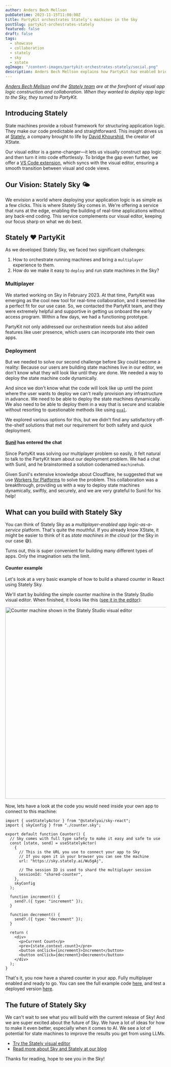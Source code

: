 ```yaml
---
author: Anders Bech Mellson
pubDatetime: 2023-11-15T11:00:00Z
title: PartyKit orchestrates Stately's machines in the Sky
postSlug: partykit-orchestrates-stately
featured: false
draft: false
tags:
  - showcase
  - collaboration
  - stately
  - sky
  - xstate
ogImage: "/content-images/partykit-orchestrates-stately/social.png"
description: Anders Bech Mellson explains how PartyKit has enabled bringing state machines to the Stately Sky 🌤️
---
```


_[Anders Bech Mellson](https://github.com/mellson) and the [Stately team](https://stately.ai) are at the forefront of visual app logic construction and collaboration. When they wanted to deploy app logic to the Sky, they turned to PartyKit._

## Introducing Stately

State machines provide a robust framework for structuring application logic. They make our code predictable and straightforward. This insight drives us at [Stately](https://stately.ai), a company brought to life by [David Khourshid](https://twitter.com/DavidKPiano), the creator of XState.

Our visual editor is a game-changer—it lets us visually construct app logic and then turn it into code effortlessly. To bridge the gap even further, we offer a [VS Code extension](https://marketplace.visualstudio.com/items?itemName=statelyai.stately-vscode), which syncs with the visual editor, ensuring a smooth transition between visual and code views.

## Our Vision: Stately Sky 🌤️

We envision a world where deploying your application logic is as simple as a few clicks. This is where Stately Sky comes in. We're offering a service that runs at the edge, enabling the building of real-time applications without any back-end coding. This service complements our visual editor, keeping our focus sharp on what we do best.

## Stately ❤️ PartyKit

As we developed Stately Sky, we faced two significant challenges:

1. How to orchestrate running machines and bring a `multiplayer` experience to them.
2. How do we make it easy to `deploy` and run state machines in the Sky?

### Multiplayer

We started working on Sky in February 2023. At that time, PartyKit was emerging as the cool new tool for real-time collaboration, and it seemed like a perfect fit for our use case. So, we contacted the PartyKit team, and they were extremely helpful and supportive in getting us onboard the early access program. Within a few days, we had a functioning prototype.

PartyKit not only addressed our orchestration needs but also added features like user presence, which users can incorporate into their own apps.

### Deployment

But we needed to solve our second challenge before Sky could become a reality: Because our users are building state machines live in our editor, we don't know what they will look like until they are done. We needed a way to deploy the state machine code dynamically.

And since we don't know what the code will look like up until the point where the user wants to deploy we can't really provision any infrastructure in advance. We need to be able to deploy the state machines dynamically. We also need to be able to deploy them in a way that is secure and scalable without resorting to questionable methods like using [`eval`](https://developer.mozilla.org/en-US/docs/Web/JavaScript/Reference/Global_Objects/eval).

We explored various options for this, but we didn't find any satisfactory off-the-shelf solutions that met our requirement for both safety and quick deployment.

#### [Sunil](https://twitter.com/threepointone) has entered the chat

Since PartyKit was solving our multiplayer problem so easily, it felt natural to talk to the PartyKit team about our deployment problem. We had a chat with Sunil, and he brainstormed a solution codenamed `machinehub`.

Given Sunil's extensive knowledge about Cloudflare, he suggested that we use [Workers for Platforms](https://developers.cloudflare.com/cloudflare-for-platforms/workers-for-platforms/) to solve the problem. This collaboration was a breakthrough, providing us with a way to deploy state machines dynamically, swiftly, and securely, and we are very grateful to Sunil for his help!

## What can you build with Stately Sky

You can think of Stately Sky as a _multiplayer-enabled app logic-as-a-service_ platform. That's quite the mouthful. If you already know XState, it might be easier to think of it as _state machines in the cloud_ (or the Sky in our case 😅).

Turns out, this is super convenient for building many different types of apps. Only the imagination sets the limit.

#### Counter example

Let's look at a very basic example of how to build a shared counter in React using Stately Sky.

We'll start by building the simple counter machine in the Stately Studio visual editor. When finished, it looks like this ([see it in the editor](https://sky.stately.ai/Wu5gAj)):

<img src="/content-images/partykit-orchestrates-stately/counter-machine.png" alt="Counter machine shown in the Stately Studio visual editor" width="600">

Now, lets have a look at the code you would need inside your own app to connect to this machine:

```tsx
import { useStatelyActor } from "@statelyai/sky-react";
import { skyConfig } from "./counter.sky";

export default function Counter() {
  // Sky comes with full type safety to make it easy and safe to use
  const [state, send] = useStatelyActor(
    {
      // This is the URL you use to connect your app to Sky
      // If you open it in your browser you can see the machine
      url: "https://sky.stately.ai/Wu5gAj",

      // The session ID is used to shard the multiplayer session
      sessionId: "shared-counter",
    },
    skyConfig
  );

  function increment() {
    send?.({ type: "increment" });
  }

  function decrement() {
    send?.({ type: "decrement" });
  }

  return (
    <div>
      <p>Current Count</p>
      <pre>{state.context.count}</pre>
      <button onClick={increment}>Increment</button>
      <button onClick={decrement}>Decrement</button>
    </div>
  );
}
```

That's it, you now have a shared counter in your app. Fully multiplayer enabled and ready to go.
You can see the full example code [here](https://github.com/statelyai/sky-starter-app/blob/main/src/examples/counter.tsx), and test a deployed version [here](https://sky-starter.stately.ai/?page=counter).

## The future of Stately Sky

We can't wait to see what you will build with the current release of Sky! And we are super excited about the future of Sky. We have a lot of ideas for how to make it even better, especially when it comes to AI. We see a lot of potential for state machines to improve the results you get from using LLMs.

- [Try the Stately visual editor](https://state.new)
- [Read more about Sky and Stately at our blog](https://stately.ai/blog)

Thanks for reading, hope to see you in the Sky!
